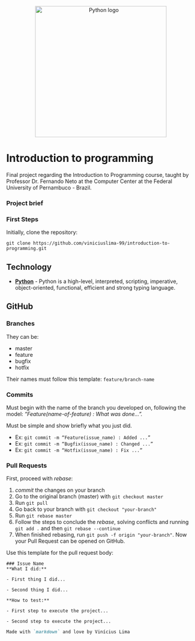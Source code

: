 <p align="center">
    <img width="350px" src="https://penseemti.com.br/wp-content/uploads/2019/01/python-logo.png" alt="Python logo"/>
</p>

# Introduction to programming 
 Final project regarding the Introduction to Programming course, taught by Professor Dr. Fernando Neto at the Computer Center at the Federal University of Pernambuco - Brazil.

### Project brief


### First Steps

Initially, clone the repository:

```
git clone https://github.com/viniciuslima-99/introduction-to-programming.git
```

## Technology

* **[Python](https://docs.python.org/3/)** - Python is a high-level, interpreted, scripting, imperative, object-oriented, functional, efficient and strong typing language. 

## GitHub

### Branches
They can be:
+ master
+ feature
+ bugfix
+ hotfix

Their names must follow this template: `feature/branch-name`

### Commits
Must begin with the name of the branch you developed on, following the model: _“Feature(name-of-feature) : What was done…”._

Must be simple and show briefly what you just did.

- Ex: `git commit -m “Feature(issue_name) : Added ...”`
- Ex: `git commit -m “Bugfix(issue_name) : Changed ...”`
- Ex: `git commit -m “Hotfix(issue_name) : Fix ...”`

### Pull Requests
First, proceed with _rebase_:
1. _commit_ the changes on your branch
2. Go to the original branch (master) with `git checkout master`
3. Run `git pull`
4. Go back to your branch with `git checkout "your-branch"`
5. Run `git rebase master`
6. Follow the steps to conclude the _rebase_, solving conflicts and running `git add .` and then `git rebase --continue`
7. When finished rebasing, run `git push -f origin "your-branch"`. Now your Pull Request can be opened on GitHub.

Use this template for the pull request body:
```
### Issue Name
**What I did:**

- First thing I did...

- Second thing I did...

**How to test:**

- First step to execute the project...

- Second step to execute the project...

```

```markdown
Made with `markdown` and love by Vinícius Lima
```